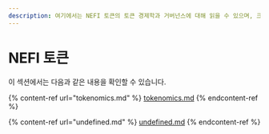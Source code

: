 ```yaml
---
description: 여기에서는 NEFI 토큰의 토큰 경제학과 거버넌스에 대해 읽을 수 있으며, 크로스체인 NEFI 토큰 주소를 찾을 수 있습니다.
---
```


# NEFI 토큰

이 섹션에서는 다음과 같은 내용을 확인할 수 있습니다.

{% content-ref url="tokenomics.md" %}
[tokenomics.md](tokenomics.md)
{% endcontent-ref %}

{% content-ref url="undefined.md" %}
[undefined.md](undefined.md)
{% endcontent-ref %}
